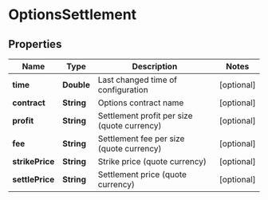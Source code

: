 

# OptionsSettlement

## Properties

Name | Type | Description | Notes
------------ | ------------- | ------------- | -------------
**time** | **Double** | Last changed time of configuration |  [optional]
**contract** | **String** | Options contract name |  [optional]
**profit** | **String** | Settlement profit per size (quote currency) |  [optional]
**fee** | **String** | Settlement fee per size (quote currency) |  [optional]
**strikePrice** | **String** | Strike price (quote currency) |  [optional]
**settlePrice** | **String** | Settlement price (quote currency) |  [optional]



